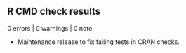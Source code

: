 ## R CMD check results

0 errors | 0 warnings | 0 note

* Maintenance release to fix failing tests in CRAN checks.